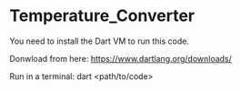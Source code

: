 # Temperature_Converter

You need to install the Dart VM to run this code.

Donwload from here: https://www.dartlang.org/downloads/

Run in a terminal: dart <path/to/code>
